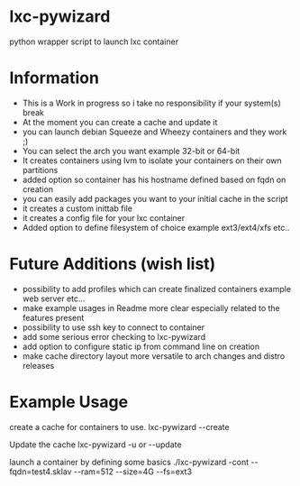 lxc-pywizard
============

python wrapper script to launch lxc container

Information
============
- This is a Work in progress so i take no responsibility if your system(s) break
- At the moment you can create a cache and update it
- you can launch debian Squeeze and Wheezy containers and they work ;)
- You can select the arch you want example 32-bit or 64-bit
- It creates containers using lvm to isolate your containers on their own partitions
- added option so container has his hostname defined based on fqdn on creation
- you can easily add packages you want to your initial cache in the script
- it creates a custom inittab file
- it creates a config file for your lxc container
- Added option to define filesystem of choice example ext3/ext4/xfs etc..

Future Additions (wish list)
============================
- possibility to add profiles which can create finalized containers example web server etc...
- make example usages in Readme more clear especially related to the features present
- possibility to use ssh key to connect to container
- add some serious error checking to lxc-pywizard
- add option to configure static ip from command line on creation
- make cache directory layout more versatile to arch changes and distro releases

Example Usage
=============
create a cache for containers to use.
lxc-pywizard --create

Update the cache
lxc-pywizard -u or --update

launch a container by defining some basics
./lxc-pywizard -cont --fqdn=test4.sklav --ram=512 --size=4G --fs=ext3
